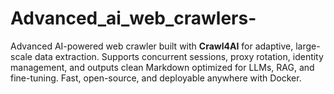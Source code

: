 # Advanced_ai_web_crawlers-
Advanced AI-powered web crawler built with **Crawl4AI** for adaptive, large-scale data extraction. Supports concurrent sessions, proxy rotation, identity management, and outputs clean Markdown optimized for LLMs, RAG, and fine-tuning. Fast, open-source, and deployable anywhere with Docker.
